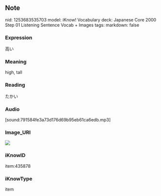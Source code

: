 ## Note
nid: 1253683535703
model: iKnow! Vocabulary
deck: Japanese Core 2000 Step 01 Listening Sentence Vocab + Images
tags: 
markdown: false

### Expression
高い

### Meaning
high, tall

### Reading
たかい

### Audio
[sound:791584fe3a73d176d69b95eb61ca6edb.mp3]

### Image_URI
<!DOCTYPE html>
<title></title>
<img src="22d7b844d5ee03eea6339d0e324c7a51.jpg">



### iKnowID
item:435878

### iKnowType
item
